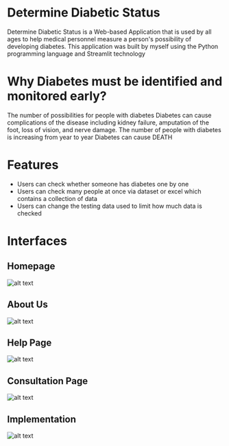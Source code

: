 # Determine Diabetic Status

Determine Diabetic Status is a Web-based Application that is used by all ages to help medical personnel measure a person's possibility of developing diabetes. This application was built by myself using the Python programming language and Streamlit technology

# Why Diabetes must be identified and monitored early?
The number of possibilities for people with diabetes
Diabetes can cause complications of the disease including kidney failure, amputation of the foot, loss of vision, and nerve damage.
The number of people with diabetes is increasing from year to year
Diabetes can cause DEATH

# Features
- Users can check whether someone has diabetes one by one
- Users can check many people at once via dataset or excel which contains a collection of data
- Users can change the testing data used to limit how much data is checked


# Interfaces
## Homepage
![alt text](https://github.com/WaduheX99/Inner-Peace/blob/main/interface/Homepage.png?raw=true) 
## About Us
![alt text](https://github.com/WaduheX99/Inner-Peace/blob/main/interface/About%20us.png?raw=true)
## Help Page
![alt text](https://github.com/WaduheX99/Inner-Peace/blob/main/interface/Bantuan.png?raw=true) 
## Consultation Page
![alt text](https://github.com/WaduheX99/Inner-Peace/blob/main/interface/Konsultasi%20Page.png?raw=true)
## Implementation
![alt text](https://github.com/WaduheX99/Inner-Peace/blob/main/interface/Pengaplikasian.png?raw=true)
